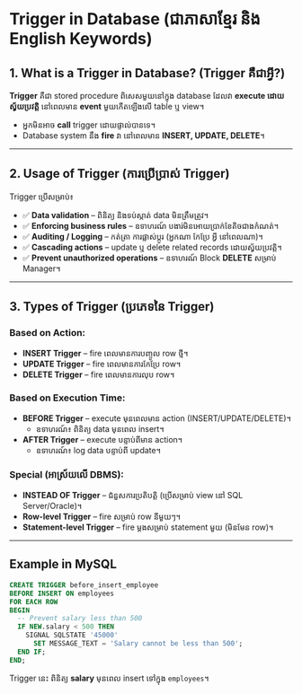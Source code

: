 # Trigger in Database (ជាភាសាខ្មែរ និង English Keywords)

## 1. What is a Trigger in Database? (Trigger គឺជាអ្វី?)
**Trigger** គឺជា stored procedure ពិសេសមួយនៅក្នុង database ដែលវា **execute ដោយស្វ័យប្រវត្តិ** នៅពេលមាន **event** មួយកើតឡើងលើ table ឬ view។  
- អ្នកមិនអាច **call** trigger ដោយផ្ទាល់បានទេ។  
- Database system នឹង **fire** វា នៅពេលមាន **INSERT, UPDATE, DELETE**។  

---

## 2. Usage of Trigger (ការប្រើប្រាស់ Trigger)
Trigger ប្រើសម្រាប់៖  
- ✅ **Data validation** – ពិនិត្យ និងទប់ស្កាត់ data មិនត្រឹមត្រូវ។  
- ✅ **Enforcing business rules** – ឧទាហរណ៍ បងារ់មិនអោយប្រាក់ខែតិចជាងកំណត់។  
- ✅ **Auditing / Logging** – កត់ត្រា ការផ្លាស់ប្តូរ (អ្នកណា កែប្រែ អ្វី នៅពេលណា)។  
- ✅ **Cascading actions** – update ឬ delete related records ដោយស្វ័យប្រវត្តិ។  
- ✅ **Prevent unauthorized operations** – ឧទាហរណ៍ Block **DELETE** សម្រាប់ Manager។  

---

## 3. Types of Trigger (ប្រភេទនៃ Trigger)  

### Based on Action:
- **INSERT Trigger** – fire ពេលមានការបញ្ចូល row ថ្មី។  
- **UPDATE Trigger** – fire ពេលមានការកែប្រែ row។  
- **DELETE Trigger** – fire ពេលមានការលុប row។  

### Based on Execution Time:
- **BEFORE Trigger** – execute មុនពេលមាន action (INSERT/UPDATE/DELETE)។  
  - ឧទាហរណ៍៖ ពិនិត្យ data មុនពេល insert។  
- **AFTER Trigger** – execute បន្ទាប់ពីមាន action។  
  - ឧទាហរណ៍៖ log data បន្ទាប់ពី update។  

### Special (អាស្រ័យលើ DBMS):
- **INSTEAD OF Trigger** – ជំនួសការប្រតិបត្តិ (ប្រើសម្រាប់ view នៅ SQL Server/Oracle)។  
- **Row-level Trigger** – fire សម្រាប់ row នីមួយៗ។  
- **Statement-level Trigger** – fire ម្តងសម្រាប់ statement មួយ (មិនមែន row)។  

---

## Example in MySQL

```sql
CREATE TRIGGER before_insert_employee
BEFORE INSERT ON employees
FOR EACH ROW
BEGIN
  -- Prevent salary less than 500
  IF NEW.salary < 500 THEN
    SIGNAL SQLSTATE '45000'
      SET MESSAGE_TEXT = 'Salary cannot be less than 500';
  END IF;
END;
```

Trigger នេះ ពិនិត្យ **salary** មុនពេល insert ទៅក្នុង `employees`។  
